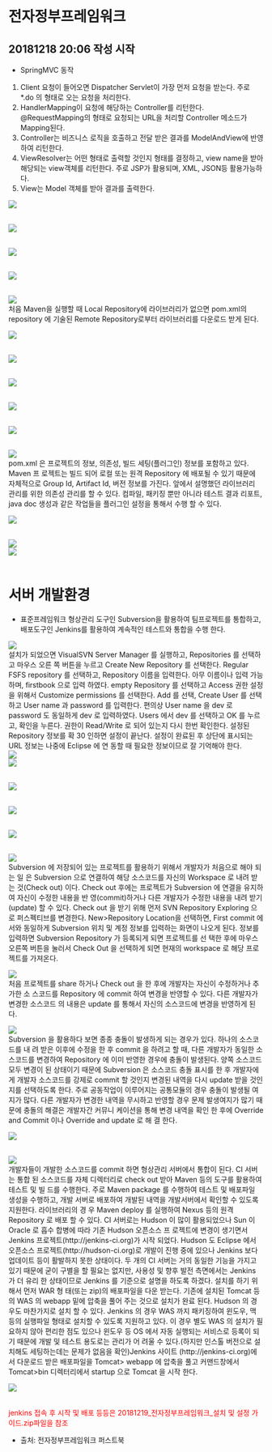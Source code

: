 # 전자정부프레임워크 
## 20181218 20:06 작성 시작

* SpringMVC 동작
1. Client 요청이 들어오면 Dispatcher Servlet이 가장 먼저 요청을 받는다. 주로 *.do
의 형태로 오는 요청을 처리한다.
2. HandlerMapping이 요청에 해당하는 Controller를 리턴한다. @RequestMapping의
형태로 요청되는 URL을 처리할 Controller 메소드가 Mapping된다.
3. Controller는 비즈니스 로직을 호출하고 전달 받은 결과를 ModelAndView에 반영
하여 리턴한다.
4. ViewResolver는 어떤 형태로 출력할 것인지 형태를 결정하고, view name을 받아 해당되는 view객체를 리턴한다. 주로 JSP가 활용되며, XML, JSON등 활용가능하다.
5. View는 Model 객체를 받아 결과를 출력한다.
<!-- springMVC 동작 -->
<div>
<img src = "https://user-images.githubusercontent.com/44331989/50152044-e993ad00-0305-11e9-9659-34b4ed176519.JPG">
</div><br/><p>
<!-- 웹에서 스프링 활용을 위한 web.xml -->  
<div>
<img src = "https://user-images.githubusercontent.com/44331989/50151525-7fc6d380-0304-11e9-892b-7d031ce9b28e.JPG">
</div><br/><p>
<!-- context-servlet.xml: springMVC 설정 -->  
<div>
<img src = "https://user-images.githubusercontent.com/44331989/50151634-cae0e680-0304-11e9-991f-48c327cf34c3.JPG">	
</div><br/><p>
<!-- pom.xml간의 라이브러리 의존성 -->  
<div>  
<img src = "https://user-images.githubusercontent.com/44331989/50258883-04207000-0445-11e9-9bc4-e0578bea141c.JPG">
</div><br/><p>
<!-- pom.xml에서 라이브러리 의존성 설명 -->  
<div>  
<img src = "https://user-images.githubusercontent.com/44331989/50260440-65e3d880-044b-11e9-8079-4246dba956bf.JPG">
</div>처음 Maven을 실행할 때 Local Repository에 라이브러리가 없으면 pom.xml의 repository
에 기술된 Remote Repository로부터 라이브러리를 다운로드 받게 된다.<br/><p>  
<!-- pom.xml의 Remote Repository 설정 -->  
<div>  
<img src = "https://user-images.githubusercontent.com/44331989/50260492-89a71e80-044b-11e9-8f8f-ca695e74a38f.jpg">
</div><br/><p>  
<!-- maven 빌드관리 -->  
<div>  
<img src = "https://user-images.githubusercontent.com/44331989/50260537-b9eebd00-044b-11e9-8582-9699b86c8f62.JPG">
</div><br/><p>  
<!-- maven 빌드 생명주기 단계 -->  
<div>  
<img src = "https://user-images.githubusercontent.com/44331989/50260570-e6a2d480-044b-11e9-847a-3f8abff2503a.JPG">
</div><br/><p>  
<!-- maven 빌드 생명주기 -->  
<div>  
<img src = "https://user-images.githubusercontent.com/44331989/50260597-03d7a300-044c-11e9-9359-f7af032ca24a.JPG">
</div><br/><p>  
<!-- eclipse에서 maven 빌드 설정-->  
<div>  
<img src = "https://user-images.githubusercontent.com/44331989/50260615-1c47bd80-044c-11e9-9d54-8c9d686ae96b.JPG">
</div><br/><p>  
<!-- pom.xml의 구조-->  
<div>  
<img src = "https://user-images.githubusercontent.com/44331989/50260667-62048600-044c-11e9-80df-dd6e2466aea9.JPG">
</div>pom.xml 은 프로젝트의 정보, 의존성, 빌드 세팅(플러그인) 정보를 포함하고 있다. Maven 프
로젝트는 빌드 되어 로컬 또는 원격 Repository 에 배포될 수 있기 때문에 자체적으로 Group
Id, Artifact Id, 버전 정보를 가진다. 앞에서 설명했던 라이브러리 관리를 위한 의존성 관리를
할 수 있다. 컴파일, 패키징 뿐만 아니라 테스트 결과 리포트, java doc 생성과 같은 작업들을
플러그인 설정을 통해서 수행 할 수 있다.<br/><p>  
<!-- pom.xml 예제 -->  
<div>  
<img src = "https://user-images.githubusercontent.com/44331989/50260754-c58eb380-044c-11e9-8f66-5b6f852f3a59.JPG">
</div><br/><p>  
<!-- maven plugin -->  
<div>  
<img src = "https://user-images.githubusercontent.com/44331989/50260804-f838ac00-044c-11e9-9aca-f548f105f778.JPG">
</div>  
<!-- maven-install example -->  
<div>  
<img src = "https://user-images.githubusercontent.com/44331989/50260941-90369580-044d-11e9-88e5-dd598144d3c8.JPG">
</div><br/><p>  

# 서버 개발환경
* 표준프레임워크 형상관리 도구인 Subversion을 활용하여 팀프로젝트를 통합하고, 배포도구인 Jenkins를 활용하여 계속적인 테스트와 통합을 수행 한다.
<!-- SVN 개요 및 설치 -->  
<div>  
<img src = "https://user-images.githubusercontent.com/44331989/50263885-53719b00-045b-11e9-8057-e48f9e5c4e00.JPG">
</div>설치가 되었으면 VisualSVN Server Manager 를 실행하고, Repositories 를 선택하고 마우스 오른
쪽 버튼을 누르고 Create New Repository 를 선택한다. Regular FSFS repository 를 선택하고,
Repository 이름을 입력한다. 아무 이름이나 입력 가능하며, firstbook 으로 입력 하였다. empty
Repository 를 선택하고 Access 권한 설정을 위해서 Customize permissions 를 선택한다. Add 를
선택, Create User 를 선택하고 User name 과 password 를 입력한다. 편의상 User name 을 dev 로
password 도 동일하게 dev 로 입력하였다. Users 에서 dev 를 선택하고 OK 를 누르고, 확인을
누른다. 권한이 Read/Write 로 되어 있는지 다시 한번 확인한다. 설정된 Repository 정보를 확
30
인하면 설정이 끝난다. 설정이 완료된 후 상단에 표시되는 URL 정보는 나중에 Eclipse 에 연
동할 때 필요한 정보이므로 잘 기억해야 한다.
<!-- VisualSVN Repository 설정 -->  
<div>  
<img src = "https://user-images.githubusercontent.com/44331989/50263972-c7ac3e80-045b-11e9-918b-6919c7daab4f.JPG">
</div>
<!-- VisualSVN Repository 설정완료 -->  
<div>  
<img src = "https://user-images.githubusercontent.com/44331989/50263998-f75b4680-045b-11e9-94aa-e4ccfb41bb62.JPG">
</div><br/><p>  
<!-- Revisions -->  
<div>  
<img src = "https://user-images.githubusercontent.com/44331989/50264025-2a053f00-045c-11e9-9c83-676ece5264e9.JPG">
</div><br/><p>  
<!-- eclipse와 SVN 연동하기 -->
<div>  
<img src = "https://user-images.githubusercontent.com/44331989/50264062-57ea8380-045c-11e9-83a0-109d49216b4a.JPG">
</div><br/><p>  
<!-- eclipse에서 SVN에 프로젝트 반영 -->
<div>  
<img src = "https://user-images.githubusercontent.com/44331989/50264161-bdd70b00-045c-11e9-97a4-4f0301674a7b.JPG">
</div><br/><p>  
<!-- SVN Server에서 프로젝트 CheckOut -->
<div>  
<img src = "https://user-images.githubusercontent.com/44331989/50264263-2d4cfa80-045d-11e9-8339-d4cb076083fa.JPG">
</div>Subversion 에 저장되어 있는 프로젝트를 활용하기 위해서 개발자가 처음으로 해야 되는 일
은 Subversion 으로 연결하여 해당 소스코드를 자신의 Workspace 로 내려 받는 것(Check out)
이다. Check out 후에는 프로젝트가 Subversion 에 연결을 유지하여 자신이 수정한 내용을 반
영(commit)하거나 다른 개발자가 수정한 내용을 내려 받기(update) 할 수 있다. Check out 을
받기 위해 먼저 SVN Repository Exploring 으로 퍼스펙티브를 변경한다. New>Repository Location을 선택하면, First commit 에서와 동일하게 Subversion 위치 및 계정 정보를 입력하는
화면이 나오게 된다. 정보를 입력하면 Subversion Repository 가 등록되게 되면 프로젝트를 선
택한 후에 마우스 오른쪽 버튼을 눌러서 Check Out 을 선택하게 되면 현재의 workspace 로
해당 프로젝트를 가져온다.<br/><p>
<!-- SVN Commit or Update -->
<div>  
<img src = "https://user-images.githubusercontent.com/44331989/50264344-7c932b00-045d-11e9-9da6-0719452dbb6e.JPG">
</div>처음 프로젝트를 share 하거나 Check out 을 한 후에 개발자는 자신이 수정하거나 추가한 소
스코드를 Repository 에 commit 하여 변경을 반영할 수 있다. 다른 개발자가 변경한 소스코드
의 내용은 update 를 통해서 자신의 소스코드에 변경을 반영하게 된다.<br/><p>  
<!-- SVN History -->
<div>  
<img src = "https://user-images.githubusercontent.com/44331989/50264416-fc20fa00-045d-11e9-9aeb-101cf733587e.JPG">
</div>Subversion 을 활용하다 보면 종종 충돌이 발생하게 되는 경우가 있다. 하나의 소스코드를 내
려 받은 이후에 수정을 한 후 commit 을 하려고 할 때, 다른 개발자가 동일한 소스코드를
변경하여 Repository 에 이미 반영한 경우에 충돌이 발생된다. 양쪽 소스코드 모두 변경이 된
상태이기 때문에 Subversion 은 소스코드 충돌 표시를 한 후 개발자에게 개발자 소스코드를
강제로 commit 할 것인지 변경된 내역을 다시 update 받을 것인지를 선택하도록 한다. 주로 공동작업이 이루어지는 공통모듈의 경우 충돌이 발생될 여지가 많다. 다른 개발자가 변경한
내역을 무시하고 반영할 경우 문제 발생여지가 많기 때문에 충돌의 해결은 개발자간 커뮤니
케이션을 통해 변경 내역을 확인 한 후에 Override and Commit 이나 Override and update 로 해
결 한다.<br/><p>  
<!-- SVN에서 충돌해결 -->
<div>  
<img src = "https://user-images.githubusercontent.com/44331989/50264463-2ffc1f80-045e-11e9-989b-437fb0e80218.JPG">
</div><br/><p><p>

<!-- CI 개요 및 설치 -->
<div>  
<img src = "https://user-images.githubusercontent.com/44331989/50264529-7e112300-045e-11e9-9644-3883f350b41d.JPG">
</div>개발자들이 개발한 소스코드를 commit 하면 형상관리 서버에서 통합이 된다. CI 서버는 통합
된 소스코드를 자체 디렉터리로 check out 받아 Maven 등의 도구를 활용하여 테스트 및 빌
드를 수행한다. 주로 Maven package 를 수행하여 테스트 및 배포파일 생성을 수행하고, 개발
서버로 배포하여 개발된 내역을 개발서버에서 확인할 수 있도록 지원한다. 라이브러리의 경
우 Maven deploy 를 실행하여 Nexus 등의 원격 Repository 로 배포 할 수 있다. CI 서버로는
Hudson 이 많이 활용되었으나 Sun 이 Oracle 로 흡수 합병에 따라 기존 Hudson 오픈소스 프
로젝트에 변경이 생기면서 Jenkins 프로젝트(http://jenkins-ci.org)가 시작 되었다. Hudson 도
Eclipse 에서 오픈소스 프로젝트(http://hudson-ci.org)로 개발이 진행 중에 있으나 Jenkins 보다
업데이트 등이 활발하지 못한 상태이다. 두 개의 CI 서버는 거의 동일한 기능을 가지고 있기
때문에 굳이 구별을 할 필요는 없지만, 사용성 및 향후 발전 측면에서는 Jenkins 가 더 유리
한 상태이므로 Jenkins 를 기준으로 설명을 하도록 하겠다. 설치를 하기 위해서 먼저 WAR 형
태(또는 zip)의 배포파일을 다운 받는다. 기존에 설치된 Tomcat 등의 WAS 의 webapp 밑에
압축을 풀어 주는 것으로 설치가 완료 된다. Hudson 의 경우도 마찬가지로 설치 할 수 있다.
Jenkins 의 경우 WAS 까지 패키징하여 윈도우, 맥 등의 실행파일 형태로 설치할 수 있도록
지원하고 있다. 이 경우 별도 WAS 의 설치가 필요하지 않아 편리한 점도 있으나 윈도우 등
OS 에서 자동 실행되는 서비스로 등록이 되기 때문에 개발 및 테스트 용도로는 관리가 어
려울 수 있다.(하지만 인스톨 버전으로 설치해도 세팅하는데는 문제가 없음을 확인)Jenkins 사이트 (http://jenkins-ci.org)에서 다운로드 받은 배포파일을 Tomcat>
webapp 에 압축을 풀고 커맨드창에서 Tomcat>bin 디렉터리에서 startup 으로 Tomcat 을 시작
한다.<br/><p>  
<!-- jenkins 설치 및 시작 -->
<div>  
<img src = "https://user-images.githubusercontent.com/44331989/50264755-5d959880-045f-11e9-98bc-c337419b6834.JPG">
</div><br/><p>  
<div><font color="red">jenkins 접속 후 시작 및 배포 등등은 20181219_전자정부프레임워크_설치 및 설정 가이드.zip파일을 참조</font></div>

  

  
  
  























    






* 출처: 전자정부프레임워크 퍼스트북

